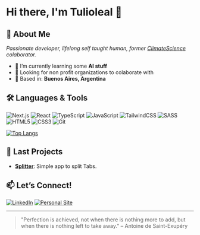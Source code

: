 <!--
**Tulioleal/Tulioleal** is a ✨ _special_ ✨ repository because its `README.md` (this file) appears on your GitHub profile.

Here are some ideas to get you started:

- 🔭 I’m currently working on ...
- 🌱 I’m currently learning ...
- 👯 I’m looking to collaborate on ...
- 🤔 I’m looking for help with ...
- 💬 Ask me about ...
- 📫 How to reach me: ...
- 😄 Pronouns: ...
- ⚡ Fun fact: ...
-->

# Hi there, I'm Tulioleal 👋

<!-- ![Profile Banner](https://i.imgur.com/your-banner.png) -->

## 🚀 About Me
*Passionate developer, lifelong self taught human, former [ClimateScience](https://climatescience.org/) colaborator.*

- 🌱 I’m currently learning some **AI stuff**
- 👯 Looking for non profit organizations to colaborate with
- 🏡 Based in: **Buenos Aires, Argentina**

## 🛠️ Languages & Tools
![Next.js](https://img.shields.io/badge/next.js-000000?style=for-the-badge&logo=nextdotjs&logoColor=white)
![React](https://img.shields.io/badge/react-20232A?style=for-the-badge&logo=react&logoColor=61DAFB)
![TypeScript](https://img.shields.io/badge/typescript-3178C6?style=for-the-badge&logo=typescript&logoColor=white)
![JavaScript](https://img.shields.io/badge/javascript-F7DF1E?style=for-the-badge&logo=javascript&logoColor=black)
![TailwindCSS](https://img.shields.io/badge/tailwindcss-06B6D4?style=for-the-badge&logo=tailwindcss&logoColor=white)
![SASS](https://img.shields.io/badge/sass-CC6699?style=for-the-badge&logo=sass&logoColor=white)
![HTML5](https://img.shields.io/badge/html5-E34F26?style=for-the-badge&logo=html5&logoColor=white)
![CSS3](https://img.shields.io/badge/css3-1572B6?style=for-the-badge&logo=csswizardry&logoColor=white)
![Git](https://img.shields.io/badge/git-F05032?style=for-the-badge&logo=git&logoColor=white)


[![Top Langs](https://github-readme-stats.vercel.app/api/top-langs/?username=Tulioleal&layout=compact)](https://github.com/Tulioleal)

## 📌 Last Projects
- [**Splitter**](https://github.com/Tulioleal/splitter2.0): Simple app to split Tabs.

## 📫 Let’s Connect!
[![LinkedIn](https://img.shields.io/badge/LinkedIn-blue?style=flat&logo=linkedin)](https://linkedin.com/in/tulioleal)
[![Personal Site](https://img.shields.io/badge/Website-grey?style=flat&logo=google-chrome)](https://tulioleal.info/en)

---

> "Perfection is achieved, not when there is nothing more to add, but when there is nothing left to take away." – Antoine de Saint-Exupéry
